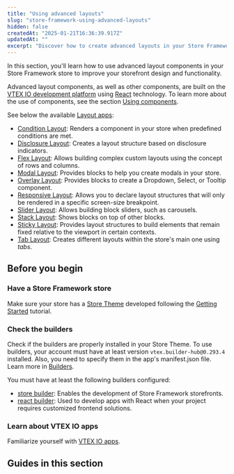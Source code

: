 ```yaml
---
title: "Using advanced layouts"
slug: "store-framework-using-advanced-layouts"
hidden: false
createdAt: "2025-01-21T16:36:39.917Z"
updatedAt: ""
excerpt: "Discover how to create advanced layouts in your Store Framework store." 
---
```


In this section, you'll learn how to use advanced layout components in your Store Framework store to improve your storefront design and functionality.

Advanced layout components, as well as other components, are built on the [VTEX IO development platform](https://developers.vtex.com/docs/guides/vtex-io-documentation-what-is-vtex-io) using [React](https://react.dev/) technology. To learn more about the use of components, see the section [Using components](https://developers.vtex.com/docs/guides/store-framework-using-components).

See below the available [Layout apps](https://developers.vtex.com/docs/guides/layout-apps):

- [Condition Layout](https://developers.vtex.com/docs/apps/vtex.condition-layout): Renders a component in your store when predefined conditions are met.
- [Disclosure Layout](https://developers.vtex.com/docs/apps/vtex.disclosure-layout): Creates a layout structure based on disclosure indicators.
- [Flex Layout](https://developers.vtex.com/docs/apps/vtex.flex-layout): Allows building complex custom layouts using the concept of rows and columns.
- [Modal Layout](https://developers.vtex.com/docs/apps/vtex.modal-layout): Provides blocks to help you create modals in your store.
- [Overlay Layout](https://developers.vtex.com/docs/apps/vtex.overlay-layout): Provides blocks to create a Dropdown, Select, or Tooltip component.
- [Responsive Layout](https://developers.vtex.com/docs/apps/vtex.responsive-layout): Allows you to declare layout structures that will only be rendered in a specific screen-size breakpoint.
- [Slider Layout](https://developers.vtex.com/docs/apps/vtex.slider-layout): Allows building block sliders, such as carousels.
- [Stack Layout](https://developers.vtex.com/docs/apps/vtex.stack-layout): Shows blocks on top of other blocks.
- [Sticky Layout](https://developers.vtex.com/docs/apps/vtex.sticky-layout): Provides layout structures to build elements that remain fixed relative to the viewport in certain contexts.
- [Tab Layout](https://developers.vtex.com/docs/apps/vtex.tab-layout): Creates different layouts within the store's main one using *tabs*.

## Before you begin

<Steps>

### Have a Store Framework store

Make sure your store has a [Store Theme](https://developers.vtex.com/docs/guides/vtex-io-documentation-store-theme) developed following the [Getting Started](https://developers.vtex.com/docs/guides/getting-started-3) tutorial.

### Check the builders

Check if the builders are properly installed in your Store Theme. To use builders, your account must have at least version `vtex.builder-hub@0.293.4` installed. Also, you need to specify them in the app's manifest.json file. Learn more in [Builders](https://developers.vtex.com/docs/guides/vtex-io-documentation-builders).

You must have at least the following builders configured:

- [store builder](https://developers.vtex.com/docs/guides/vtex-io-documentation-store-builder): Enables the development of Store Framework storefronts.
- [react builder](https://developers.vtex.com/docs/guides/vtex-io-documentation-react-builder): Used to develop apps with React when your project requires customized frontend solutions.

### Learn about VTEX IO apps

Familiarize yourself with [VTEX IO apps](https://developers.vtex.com/docs/vtex-io-apps).
 
</Steps>

## Guides in this section

<Flex>

<WhatsNextCard
title="Building a carousel using Slider Layout"
description="Learn how to integrate and customize carousels for your storefront using Slider Layout."
linkTo="https://developers.vtex.com/docs/guides/vtex-io-documentation-building-a-carousel-using-slider-layout"
linkTitle="See more"
/>

<WhatsNextCard
title="Creating modals using icons"
description="Explore how to create modals using icons to enhance user experience."
linkTo="https://developers.vtex.com/docs/guides/vtex-io-documentation-creating-modals-using-icons"
linkTitle="See more"
/>

<WhatsNextCard
title="Configuring a quickview using Modal Layout"
description="Learn how to create a quickview feature using the Modal Layout app."
linkTo="https://developers.vtex.com/docs/guides/vtex-io-documentation-using-flex-layout"
linkTitle="See more"
/>

<WhatsNextCard
title="Rendering a badge on top of a product"
description="Discover how to render badges on top of products to highlight special offers, discounts, or new arrivals."
linkTo="https://developers.vtex.com/docs/guides/vtex-io-documentation-rendering-a-badge"
linkTitle="See more"
/>

<WhatsNextCard
title="Using Flex Layout"
description="Understand the Flex Layout component to create responsive layouts for your store."
linkTo="https://developers.vtex.com/docs/guides/vtex-io-documentation-using-flex-layout"
linkTitle="See more"
/>

</Flex>
